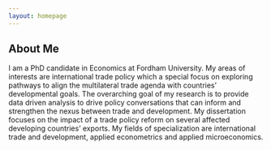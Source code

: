 ```yaml
---
layout: homepage
---
```


## About Me

I am a PhD candidate in Economics at Fordham University. My areas of interests are international trade policy which a special focus on exploring pathways to align the multilateral trade agenda with countries’ developmental goals. The overarching goal of my research is to provide data driven analysis to drive policy conversations that can inform and strengthen the nexus between trade and development. My dissertation focuses on the impact of a trade policy reform on several affected developing countries’ exports. 
My fields of specialization are international trade and development, applied econometrics and applied microeconomics.
